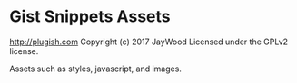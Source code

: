 # Gist Snippets Assets #
http://plugish.com
Copyright (c) 2017 JayWood
Licensed under the GPLv2 license.

Assets such as styles, javascript, and images.